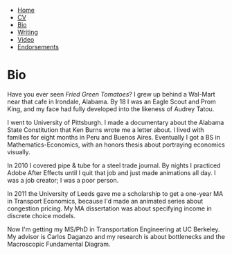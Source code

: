 * [Home](/)
* <a href="/cv.pdf" target="_blank">CV</a>
* [Bio](/bio.html)
* [Writing](/writing.html)
* [Video](/video.html)
* [Endorsements](/endorsements.html)

# Bio

Have you ever seen _Fried Green Tomatoes_? I grew up behind a Wal-Mart near that cafe in Irondale, Alabama. By 18 I was an Eagle Scout and Prom King, and my face had fully developed into the likeness of Audrey Tatou.

I went to University of Pittsburgh. I made a documentary about the Alabama State Constitution that Ken Burns wrote me a letter about. I lived with families for eight months in Peru and Buenos Aires. Eventually I got a BS in Mathematics-Economics, with an honors thesis about portraying economics visually.

In 2010 I covered pipe & tube for a steel trade journal. By nights I practiced Adobe After Effects until I quit that job and just made animations all day. I was a job creator; I was a poor person.

In 2011 the University of Leeds gave me a scholarship to get a one-year MA in Transport Economics, because I'd made an animated series about congestion pricing. My MA dissertation was about specifying income in discrete choice models.

Now I'm getting my MS/PhD in Transportation Engineering at UC Berkeley. My advisor is Carlos Daganzo and my research is about bottlenecks and the Macroscopic Fundamental Diagram.
